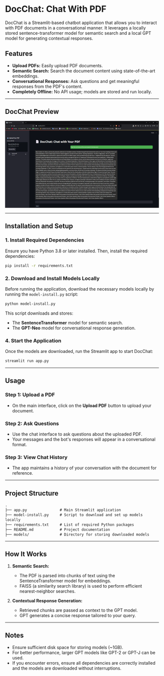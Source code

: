 # DocChat: Chat With PDF

DocChat is a Streamlit-based chatbot application that allows you to interact with PDF documents in a conversational manner. It leverages a locally stored sentence-transformer model for semantic search and a local GPT model for generating contextual responses.

## Features

- **Upload PDFs:** Easily upload PDF documents.
- **Semantic Search:** Search the document content using state-of-the-art embeddings.
- **Conversational Responses:** Ask questions and get meaningful responses from the PDF's content.
- **Completely Offline:** No API usage; models are stored and run locally.

---

## DocChat Preview

![DocChat Preview](image.png)

---

## Installation and Setup

### 1. Install Required Dependencies

Ensure you have Python 3.8 or later installed. Then, install the required dependencies:

```bash
pip install -r requirements.txt
```

### 2. Download and Install Models Locally

Before running the application, download the necessary models locally by running the `model-install.py` script:

```bash
python model-install.py
```

This script downloads and stores:

- The **SentenceTransformer** model for semantic search.
- The **GPT-Neo** model for conversational response generation.

### 4. Start the Application

Once the models are downloaded, run the Streamlit app to start DocChat:

```bash
streamlit run app.py
```

---

## Usage

### Step 1: Upload a PDF

- On the main interface, click on the **Upload PDF** button to upload your document.

### Step 2: Ask Questions

- Use the chat interface to ask questions about the uploaded PDF.
- Your messages and the bot's responses will appear in a conversational format.

### Step 3: View Chat History

- The app maintains a history of your conversation with the document for reference.

---

## Project Structure

```
.
├── app.py               # Main Streamlit application
├── model-install.py     # Script to download and set up models locally
├── requirements.txt     # List of required Python packages
├── README.md            # Project documentation
├── models/              # Directory for storing downloaded models
```

---

## How It Works

1. **Semantic Search:**

   - The PDF is parsed into chunks of text using the SentenceTransformer model for embeddings.
   - FAISS (a similarity search library) is used to perform efficient nearest-neighbor searches.

2. **Contextual Response Generation:**
   - Retrieved chunks are passed as context to the GPT model.
   - GPT generates a concise response tailored to your query.

---

## Notes

- Ensure sufficient disk space for storing models (~1GB).
- For better performance, larger GPT models like GPT-2 or GPT-J can be used.
- If you encounter errors, ensure all dependencies are correctly installed and the models are downloaded without interruptions.
